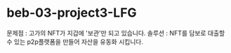 # beb-03-project3-LFG

문제점 : 고가의 NFT가 지갑에 '보관'만 되고 있습니다. 
솔루션 : NFT를 담보로 대출할 수 있는 p2p플랫폼을 만들어 자산을 유동화 시킵니다.

